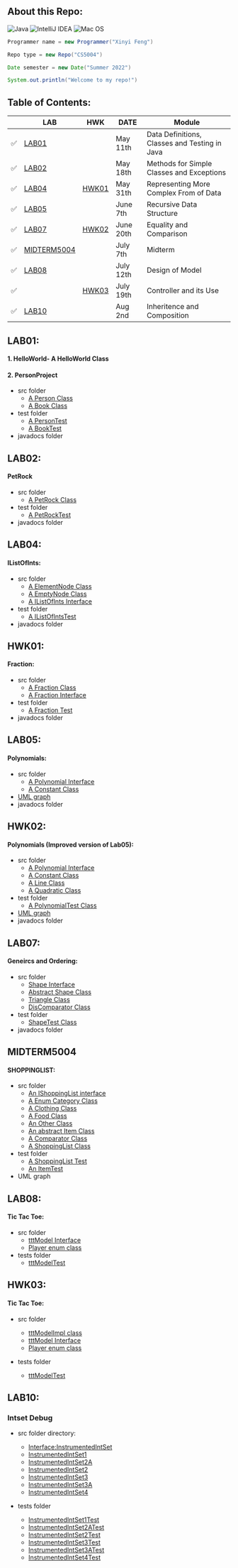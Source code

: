 ## About this Repo:
![Java](https://img.shields.io/badge/java-%23ED8B00.svg?style=for-the-badge&logo=java&logoColor=white)
![IntelliJ IDEA](https://img.shields.io/badge/IntelliJIDEA-000000.svg?style=for-the-badge&logo=intellij-idea&logoColor=white)
![Mac OS](https://img.shields.io/badge/mac%20os-000000?style=for-the-badge&logo=macos&logoColor=F0F0F0)
 ```java
 Programmer name = new Programmer("Xinyi Feng")
 
 Repo type = new Repo("CS5004")
 
 Date semester = new Date("Summer 2022")
 
 System.out.println("Welcome to my repo!")
 
 ```

## Table of Contents:
|                   |     LAB                 |     HWK              |    DATE          |    Module                                   |
|-------------------|-------------------------|--------------------- |------------------|---------------------------------------------|
| :white_check_mark:| [LAB01](#lab01)         |                      |   May 11th       |Data Definitions, Classes and Testing in Java|
| :white_check_mark:| [LAB02](#lab02)         |                      |   May 18th       |Methods for Simple Classes and Exceptions    |
| :white_check_mark:| [LAB04](#lab04)         |  [HWK01](#hwk01)     |   May 31th       |Representing More Complex From of Data       |
| :white_check_mark:| [LAB05](#lab05)         |                      |   June 7th       |Recursive Data Structure                     |
| :white_check_mark:| [LAB07](#lab07)         |  [HWK02](#hwk02)     |   June 20th      |Equality and Comparison                      |
| :white_check_mark:| [MIDTERM5004](#midterm5004) |                  | July 7th         | Midterm                                     |
| :white_check_mark:| [LAB08](#lab08)         |                      |    July 12th     |  Design of Model                            |
| :white_check_mark:|                         |    [HWK03](#hwk03)   |    July 19th     |  Controller and its Use                     |
| :white_check_mark:| [LAB10](#lab10)         |                      |    Aug 2nd       |  Inheritence and Composition              |
 
## LAB01: 
 #### 1. HelloWorld- A HelloWorld Class
 #### 2. PersonProject 
   - src folder 
      - [A Person Class](https://github.com/FentPams/cs_5004/blob/main/LAB01/PersonProject/src/Person.java) 
      - [A Book Class](https://github.com/FentPams/cs_5004/blob/main/LAB01/PersonProject/src/Book.java)
   - test folder 
      - [A PersonTest](https://github.com/FentPams/cs_5004/blob/main/LAB01/PersonProject/test/PersonTest.java) 
      - [A BookTest](https://github.com/FentPams/cs_5004/blob/main/LAB01/PersonProject/test/BookTest.java)
   - javadocs folder 
## LAB02: 
 #### PetRock
   - src folder 
      - [A PetRock Class](https://github.com/FentPams/cs_5004/blob/main/LAB02/PetRock/src/PetRock.java)
   - test folder 
      - [A PetRockTest](https://github.com/FentPams/cs_5004/blob/main/LAB02/PetRock/tests/PetRockTest.java) 
   - javadocs folder 
## LAB04: 
#### IListOfInts:
   - src folder 
      - [A ElementNode Class](https://github.com/FentPams/cs_5004/blob/main/LAB04/IListOfInts/src/ElementNode.java)
      - [A EmptyNode Class](https://github.com/FentPams/cs_5004/blob/main/LAB04/IListOfInts/src/EmptyNode.java)
      - [A IListOfInts Interface](https://github.com/FentPams/cs_5004/blob/main/LAB04/IListOfInts/src/IListOfInts.java)
   - test folder 
      - [A IListOfIntsTest](https://github.com/FentPams/cs_5004/blob/main/LAB04/IListOfInts/tests/IListOfIntsTest.java)
   - javadocs folder
## HWK01: 
####  Fraction:
   - src folder 
      - [A Fraction Class](https://github.com/FentPams/cs_5004/blob/main/HWK01/Fraction/src/Fraction.java)
      - [A Fraction Interface](https://github.com/FentPams/cs_5004/blob/main/HWK01/Fraction/src/FractionInterface.java)
   - test folder 
      - [A Fraction Test](https://github.com/FentPams/cs_5004/blob/main/HWK01/Fraction/tests/FractionTest.java)
   - javadocs folder
## LAB05: 
#### Polynomials:
   - src folder 
      - [A Polynomial Interface](https://github.com/FentPams/cs_5004/blob/main/LAB05/Polynomials/src/Polynomial.java)
      - [A Constant Class](https://github.com/FentPams/cs_5004/blob/main/LAB05/Polynomials/src/Constant.java)
   - [UML graph](https://github.com/FentPams/cs_5004/blob/main/LAB05/Polynomials/Polynomials.png)
   - javadocs folder
    
## HWK02: 
#### Polynomials (Improved version of Lab05):
   - src folder 
      - [A Polynomial Interface](https://github.com/FentPams/cs_5004/blob/main/HWK02/Polynomials/src/Polynomial.java)
      - [A Constant Class](https://github.com/FentPams/cs_5004/blob/main/HWK02/Polynomials/src/Constant.java)
      - [A Line Class](https://github.com/FentPams/cs_5004/blob/main/HWK02/Polynomials/src/Line.java)
      - [A Quadratic Class](https://github.com/FentPams/cs_5004/blob/main/HWK02/Polynomials/src/Quadratic.java)
   - test folder 
      - [A PolynomialTest Class](https://github.com/FentPams/cs_5004/blob/main/HWK02/Polynomials/tests/PolynomialTest.java)
   - [UML graph](https://github.com/FentPams/cs_5004/blob/main/HWK02/Polynomials/Polynomials%20(1).png)
   - javadocs folder
## LAB07: 
#### Geneircs and Ordering:
   - src folder 
      - [Shape Interface](https://github.com/FentPams/cs_5004/blob/main/LAB07/src/Shape.java)
      - [Abstract Shape Class](https://github.com/FentPams/cs_5004/blob/main/LAB07/src/AbstractShape.java)
      - [Triangle Class](https://github.com/FentPams/cs_5004/blob/main/LAB07/src/Triangle.java)
      - [DisComparator Class](https://github.com/FentPams/cs_5004/blob/main/LAB07/src/DistComparator.java)
   - test folder
      - [ShapeTest Class](https://github.com/FentPams/cs_5004/blob/main/LAB07/tests/ShapeTest.java)
   - javadocs folder
 ## MIDTERM5004
#### SHOPPINGLIST:
   - src folder 
      - [An IShoppingList interface](https://github.com/FentPams/cs_5004/blob/main/MIDTERM5004/src/IShoppingList.java)
      - [A Enum Category Class](https://github.com/FentPams/cs_5004/blob/main/MIDTERM5004/src/Category.java)
      - [A Clothing Class](https://github.com/FentPams/cs_5004/blob/main/MIDTERM5004/src/Clothing.java)
      - [A Food Class](https://github.com/FentPams/cs_5004/blob/main/MIDTERM5004/src/Food.java)
      - [An Other Class](https://github.com/FentPams/cs_5004/blob/main/MIDTERM5004/src/Other.java)
      - [An abstract Item Class](https://github.com/FentPams/cs_5004/blob/main/MIDTERM5004/src/Item.java)
      - [A Comparator Class](https://github.com/FentPams/cs_5004/blob/main/MIDTERM5004/src/ItemImportanceComparator.java)
      - [A ShoppingList Class](https://github.com/FentPams/cs_5004/blob/main/MIDTERM5004/src/ShoppingList.java)
   - test folder 
      - [A ShoppingList Test](https://github.com/FentPams/cs_5004/blob/main/MIDTERM5004/tests/ShoppingListTest.java)
      - [An ItemTest](https://github.com/FentPams/cs_5004/blob/main/MIDTERM5004/tests/ItemTest.java)
   - UML graph
 
## LAB08:
#### Tic Tac Toe:
   - src folder 
     - [tttModel Interface](https://github.com/FentPams/cs_5004/blob/main/LAB08/src/Player.java)
     - [Player enum class](https://github.com/FentPams/cs_5004/blob/main/LAB08/src/tttModel.java)
   - tests folder
     - [tttModelTest](https://github.com/FentPams/cs_5004/tree/main/LAB08/tests)
## HWK03:
#### Tic Tac Toe:
   - src folder 
     - [tttModelImpl class](https://github.com/FentPams/cs_5004/blob/main/HWK03/src/tttModelImpl.java)
     - [tttModel Interface](https://github.com/FentPams/cs_5004/blob/main/HWK03/src/tttModel.java)
     - [Player enum class](https://github.com/FentPams/cs_5004/blob/main/HWK03/src/Player.java)
     
   - tests folder
     - [tttModelTest](https://github.com/FentPams/cs_5004/blob/main/HWK03/tests/tttModelTest.java)
## LAB10:
### Intset Debug
   - src folder directory:
     - [Interface:InstrumentedIntSet](https://github.com/FentPams/cs_5004/blob/main/LAB10/src/InstrumentedIntSet.java)
     - [InstrumentedIntSet1](https://github.com/FentPams/cs_5004/blob/main/LAB10/src/InstrumentedIntSet1.java)
     - [InstrumentedIntSet2A](https://github.com/FentPams/cs_5004/blob/main/LAB10/src/InstrumentedIntSet2A.java)
     - [InstrumentedIntSet2](https://github.com/FentPams/cs_5004/blob/main/LAB10/src/InstrumentedIntSet2A.java)
     - [InstrumentedIntSet3](https://github.com/FentPams/cs_5004/blob/main/LAB10/src/InstrumentedIntSet3.java)
     - [InstrumentedIntSet3A](https://github.com/FentPams/cs_5004/blob/main/LAB10/src/InstrumentedIntSet3A.java)
     - [InstrumentedIntSet4](https://github.com/FentPams/cs_5004/blob/main/LAB10/src/InstrumentedIntSet4.java)
        
   - tests folder
     - [InstrumentedIntSet1Test](https://github.com/FentPams/cs_5004/blob/main/LAB10/tests/InstrumentedIntSet1Test.java)
     - [InstrumentedIntSet2ATest](https://github.com/FentPams/cs_5004/blob/main/LAB10/tests/InstrumentedIntSet2ATest.java)
     - [InstrumentedIntSet2Test](https://github.com/FentPams/cs_5004/blob/main/LAB10/tests/InstrumentedIntSet2Test.java)
     - [InstrumentedIntSet3Test](https://github.com/FentPams/cs_5004/blob/main/LAB10/tests/InstrumentedIntSet3Test.java)
     - [InstrumentedIntSet3ATest](https://github.com/FentPams/cs_5004/blob/main/LAB10/tests/InstrumentedIntSet3ATest.java)
     - [InstrumentedIntSet4Test](https://github.com/FentPams/cs_5004/blob/main/LAB10/tests/InstrumentedIntSet4Test.java)
